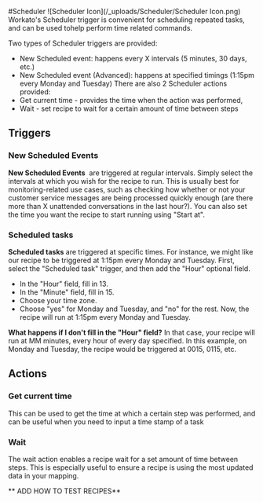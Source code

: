 #Scheduler ![Scheduler Icon](/_uploads/Scheduler/Scheduler Icon.png)
Workato's Scheduler trigger is convenient for scheduling repeated tasks, and can be used tohelp perform time related commands.

Two types of Scheduler triggers are provided:
* New Scheduled event: happens every X intervals (5 minutes, 30 days, etc.)
* New Scheduled event (Advanced): happens at specified timings (1:15pm every Monday and Tuesday)
There are also 2 Scheduler actions provided:
* Get current time - provides the time when the action was performed,
* Wait - set recipe to wait for a  certain amount of time between steps

## Triggers

### New Scheduled Events

**New Scheduled Events**  are triggered at regular intervals. Simply select the intervals at which you wish for the recipe to run. This is usually best for monitoring-related use cases, such as checking how whether or not your customer service messages are being processed quickly enough (are there more than X unattended conversations in the last hour?). You can also set the time you want the recipe to start running using "Start at".

### Scheduled tasks 
**Scheduled tasks** are triggered at specific times. For instance, we might like our recipe to be triggered at 1:15pm every Monday and Tuesday. First, select the "Scheduled task" trigger, and then add the "Hour" optional field.

* In the "Hour" field, fill in 13.
* In the "Minute" field, fill in 15.
* Choose your time zone.
* Choose "yes" for Monday and Tuesday, and "no" for the rest.
Now, the recipe will run at 1:15pm every Monday and Tuesday.

**What happens if I don't fill in the "Hour" field?**
In that case, your recipe will run at MM minutes, every hour of every day specified. In this example, on Monday and Tuesday, the recipe would be triggered at 0015, 0115, etc.

## Actions

### Get current time
This can be used to get the time at which a certain step was performed, and can be useful when you need to input a time stamp of a task 

### Wait
The wait action enables a recipe wait for a set amount of time between steps. This is especially useful to ensure a recipe is using the most updated data in your mapping. 

** ADD HOW TO TEST RECIPES**
